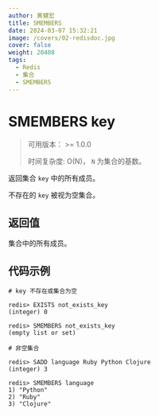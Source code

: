 ```yaml
---
author: 黄健宏
title: SMEMBERS
date: 2024-03-07 15:32:21
image: /covers/02-redisdoc.jpg
cover: false
weight: 20408
tags:
  - Redis
  - 集合
  - SMEMBERS
---
```


# SMEMBERS key

> 可用版本： >= 1.0.0
> 
> 时间复杂度: O(N)， `N` 为集合的基数。

返回集合 `key` 中的所有成员。

不存在的 `key` 被视为空集合。

## 返回值

集合中的所有成员。

## 代码示例

```shell
# key 不存在或集合为空

redis> EXISTS not_exists_key
(integer) 0

redis> SMEMBERS not_exists_key
(empty list or set)

# 非空集合

redis> SADD language Ruby Python Clojure
(integer) 3

redis> SMEMBERS language
1) "Python"
2) "Ruby"
3) "Clojure"
```